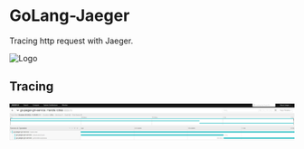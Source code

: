 # GoLang-Jaeger
Tracing http request with Jaeger.

![Logo](https://www.jaegertracing.io/img/jaeger-logo.png) 

## Tracing

![Logo](https://github.com/mertcakmak2/GoLang-Jaeger/blob/master/trace.png) 



